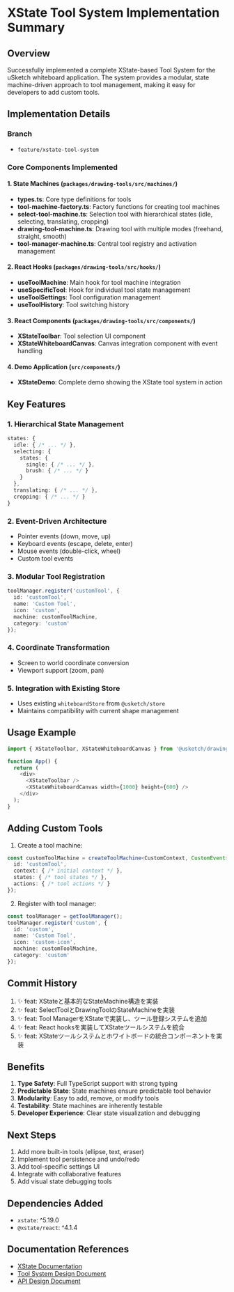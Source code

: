 # XState Tool System Implementation Summary

## Overview

Successfully implemented a complete XState-based Tool System for the uSketch whiteboard application. The system provides a modular, state machine-driven approach to tool management, making it easy for developers to add custom tools.

## Implementation Details

### Branch
- `feature/xstate-tool-system`

### Core Components Implemented

#### 1. State Machines (`packages/drawing-tools/src/machines/`)
- **types.ts**: Core type definitions for tools
- **tool-machine-factory.ts**: Factory functions for creating tool machines
- **select-tool-machine.ts**: Selection tool with hierarchical states (idle, selecting, translating, cropping)
- **drawing-tool-machine.ts**: Drawing tool with multiple modes (freehand, straight, smooth)
- **tool-manager-machine.ts**: Central tool registry and activation management

#### 2. React Hooks (`packages/drawing-tools/src/hooks/`)
- **useToolMachine**: Main hook for tool machine integration
- **useSpecificTool**: Hook for individual tool state management
- **useToolSettings**: Tool configuration management
- **useToolHistory**: Tool switching history

#### 3. React Components (`packages/drawing-tools/src/components/`)
- **XStateToolbar**: Tool selection UI component
- **XStateWhiteboardCanvas**: Canvas integration component with event handling

#### 4. Demo Application (`src/components/`)
- **XStateDemo**: Complete demo showing the XState tool system in action

## Key Features

### 1. Hierarchical State Management
```typescript
states: {
  idle: { /* ... */ },
  selecting: {
    states: {
      single: { /* ... */ },
      brush: { /* ... */ }
    }
  },
  translating: { /* ... */ },
  cropping: { /* ... */ }
}
```

### 2. Event-Driven Architecture
- Pointer events (down, move, up)
- Keyboard events (escape, delete, enter)
- Mouse events (double-click, wheel)
- Custom tool events

### 3. Modular Tool Registration
```typescript
toolManager.register('customTool', {
  id: 'customTool',
  name: 'Custom Tool',
  icon: 'custom',
  machine: customToolMachine,
  category: 'custom'
});
```

### 4. Coordinate Transformation
- Screen to world coordinate conversion
- Viewport support (zoom, pan)

### 5. Integration with Existing Store
- Uses existing `whiteboardStore` from `@usketch/store`
- Maintains compatibility with current shape management

## Usage Example

```typescript
import { XStateToolbar, XStateWhiteboardCanvas } from '@usketch/drawing-tools';

function App() {
  return (
    <div>
      <XStateToolbar />
      <XStateWhiteboardCanvas width={1000} height={600} />
    </div>
  );
}
```

## Adding Custom Tools

1. Create a tool machine:
```typescript
const customToolMachine = createToolMachine<CustomContext, CustomEvent>({
  id: 'customTool',
  context: { /* initial context */ },
  states: { /* tool states */ },
  actions: { /* tool actions */ }
});
```

2. Register with tool manager:
```typescript
const toolManager = getToolManager();
toolManager.register('custom', {
  id: 'custom',
  name: 'Custom Tool',
  icon: 'custom-icon',
  machine: customToolMachine,
  category: 'custom'
});
```

## Commit History

1. ✨ feat: XStateと基本的なStateMachine構造を実装
2. ✨ feat: SelectToolとDrawingToolのStateMachineを実装
3. ✨ feat: Tool ManagerをXStateで実装し、ツール登録システムを追加
4. ✨ feat: React hooksを実装してXStateツールシステムを統合
5. ✨ feat: XStateツールシステムとホワイトボードの統合コンポーネントを実装

## Benefits

1. **Type Safety**: Full TypeScript support with strong typing
2. **Predictable State**: State machines ensure predictable tool behavior
3. **Modularity**: Easy to add, remove, or modify tools
4. **Testability**: State machines are inherently testable
5. **Developer Experience**: Clear state visualization and debugging

## Next Steps

1. Add more built-in tools (ellipse, text, eraser)
2. Implement tool persistence and undo/redo
3. Add tool-specific settings UI
4. Integrate with collaborative features
5. Add visual state debugging tools

## Dependencies Added

- `xstate`: ^5.19.0
- `@xstate/react`: ^4.1.4

## Documentation References

- [XState Documentation](https://xstate.js.org/docs/)
- [Tool System Design Document](/docs/xstate-tool-system-design.md)
- [API Design Document](/docs/api/tool-system-api-design.md)